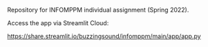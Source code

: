 Repository for INFOMPPM individual assignment (Spring 2022).

Access the app via Streamlit Cloud:

https://share.streamlit.io/buzzingsound/infomppm/main/app/app.py

